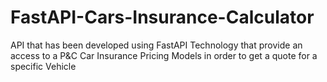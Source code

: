 # FastAPI-Cars-Insurance-Calculator
API that has been developed using FastAPI Technology that provide an access to a P&amp;C Car Insurance Pricing Models in order to get a quote for a specific Vehicle
